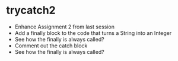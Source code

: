 # trycatch2

- Enhance Assignment 2 from last session
- Add a finally block to the code that turns a String into an Integer
- See how the finally is always called?
- Comment out the catch block
- See how the finally is always called?